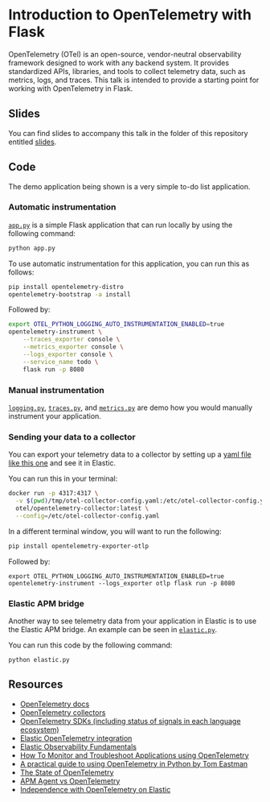# Introduction to OpenTelemetry with Flask
OpenTelemetry (OTel) is an open-source, vendor-neutral observability framework designed to work with any backend system. It provides standardized APIs, libraries, and tools to collect telemetry data, such as metrics, logs, and traces. This talk is intended to provide a starting point for working with OpenTelemetry in Flask.

## Slides
You can find slides to accompany this talk in the folder of this repository entitled [slides](https://github.com/JessicaGarson/Introduction-to-OpenTelemetry-with-Flask/tree/main/slides).

## Code
The demo application being shown is a very simple to-do list application.

### Automatic instrumentation
[`app.py`](app.py) is a simple Flask application that can run locally by using the following command: 

```bash
python app.py
```

To use automatic instrumentation for this application, you can run this as follows:

```bash
pip install opentelemetry-distro
opentelemetry-bootstrap -a install
```

Followed by: 

```bash
export OTEL_PYTHON_LOGGING_AUTO_INSTRUMENTATION_ENABLED=true
opentelemetry-instrument \
    --traces_exporter console \
    --metrics_exporter console \
    --logs_exporter console \
    --service_name todo \
    flask run -p 8080
```

### Manual instrumentation 
[`logging.py`](logging.py), [`traces.py`](traces.py), and [`metrics.py`](metrics.py) are demo how you would manually instrument your application. 

### Sending your data to a collector 
You can export your telemetry data to a collector by setting up a [yaml file like this one](tmp/otel-collector-config.yaml) and see it in Elastic. 

You can run this in your terminal:

```bash
docker run -p 4317:4317 \
  -v $(pwd)/tmp/otel-collector-config.yaml:/etc/otel-collector-config.yaml \
  otel/opentelemetry-collector:latest \
  --config=/etc/otel-collector-config.yaml
```

In a different terminal window, you will want to run the following:

```bash
pip install opentelemetry-exporter-otlp
```

Followed by:

```
export OTEL_PYTHON_LOGGING_AUTO_INSTRUMENTATION_ENABLED=true
opentelemetry-instrument --logs_exporter otlp flask run -p 8080
```

### Elastic APM bridge
Another way to see telemetry data from your application in Elastic is to use the Elastic APM bridge. An example can be seen in [`elastic.py`](elastic.py).

You can run this code by the following command:

```
python elastic.py
```

## Resources
- [OpenTelemetry docs](https://opentelemetry.io/)
- [OpenTelemetry collectors](https://opentelemetry.io/docs/collector/) 
- [OpenTelemetry SDKs (including status of signals in each language ecosystem)](https://opentelemetry.io/docs/languages/) 
- [Elastic OpenTelemetry integration](https://www.elastic.co/guide/en/observability/current/apm-open-telemetry.html)
- [Elastic Observability Fundamentals](https://www.elastic.co/training/observability-fundamentals)
- [How To Monitor and Troubleshoot Applications using OpenTelemetry](https://www.youtube.com/watch?v=oTzIieqwMW0)
- [A practical guide to using OpenTelemetry in Python by Tom Eastman](https://www.youtube.com/watch?v=R8BYnL-Yp1w)
- [The State of OpenTelemetry](https://xeraa.net/talks/on-the-bleeding-edge-of-open-telemetry/)
- [APM Agent vs OpenTelemetry](https://discuss.elastic.co/t/elastic-apm-agent-vs-opentelemetry-client/332903)
- [Independence with OpenTelemetry on Elastic](https://www.elastic.co/blog/opentelemetry-observability)

